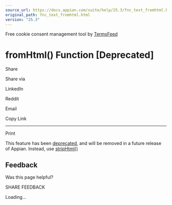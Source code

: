 ```yaml
---
source_url: https://docs.appian.com/suite/help/25.3/fnc_text_fromhtml.html
original_path: fnc_text_fromhtml.html
version: "25.3"
---
```


Free cookie consent management tool by [TermsFeed](https://www.termsfeed.com/)

# fromHtml() Function \[Deprecated\]

Share

Share via

LinkedIn

Reddit

Email

Copy Link

* * *

Print

This feature has been [deprecated](Deprecated_Features.html), and will be removed in a future release of Appian. Instead, use [stripHtml()](fnc_text_striphtml.html)

## Feedback

Was this page helpful?

SHARE FEEDBACK

Loading...